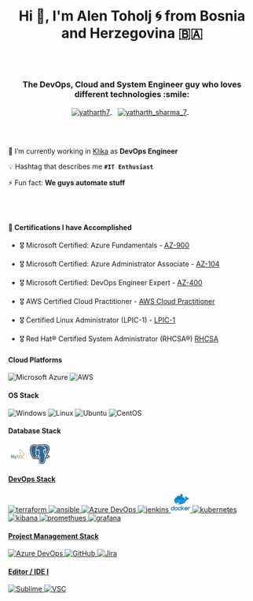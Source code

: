 <h1 align="center">Hi 👋, I'm Alen Toholj 🌀 from Bosnia and Herzegovina 🇧🇦</h1>
<br></br>
<h3 align="center">The DevOps, Cloud and System Engineer guy who loves different technologies :smile:</h3>

<p align="center">
<a href="https://www.linkedin.com/in/alen-toholj-326014141/" target="blank">
  <img align="center" src="https://cdn.jsdelivr.net/npm/simple-icons@3/icons/linkedin.svg" alt="yatharth7" width="40px" />
</a>
  &nbsp;&nbsp;
<a href="https://instagram.com/alen.toholj" target="blank">
  <img align="center" src="https://cdn.jsdelivr.net/npm/simple-icons@3/icons/instagram.svg" alt="yatharth_sharma_7" width="40px" />
</a>
  &nbsp;&nbsp;</p>

<br></br>

🏢 I’m currently working in [Klika](https://www.klika.us/) as **DevOps Engineer**

💡 Hashtag that describes me **`#IT Enthusiast`**

⚡ Fun fact: **We guys automate stuff**

<br></br>

#### **🧾 Certifications I have Accomplished**

- 🎖 Microsoft Certified: Azure Fundamentals - [AZ-900](https://www.credly.com/badges/cdb9bd7b-ca0f-4c56-9d93-2bdbd7efb41c/linked_in_profile)

- 🎖 Microsoft Certified: Azure Administrator Associate - [AZ-104](https://www.credly.com/badges/f292d424-12dc-4a96-aeaf-4e32a6cb80f0/linked_in_profile)

- 🎖 Microsoft Certified: DevOps Engineer Expert - [AZ-400](https://learn.microsoft.com/api/credentials/share/en-us/AlenToholj-2009/DB331F78114B0761?sharingId)

- 🎖 AWS Certified Cloud Practitioner - [AWS Cloud Practitioner](https://www.credly.com/badges/e24d36be-bf69-4180-8a0c-c238c6bbe23c/linked_in_profile)

- 🎖 Certified Linux Administrator (LPIC-1) - [LPIC-1](https://cs.lpi.org/caf/Xamman/certification/verify/LPI000511607/7ccdb96qh8)

- 🎖 Red Hat® Certified System Administrator (RHCSA®) [RHCSA](https://www.credly.com/badges/5a2ef478-5955-449c-9046-cee45d83b927/linked_in_profile)

#### Cloud Platforms
<p align="left"><img src="https://www.vectorlogo.zone/logos/microsoft_azure/microsoft_azure-icon.svg" alt="Microsoft Azure" title="Microsoft Azure" width="40" height="40"/> <img src="https://www.vectorlogo.zone/logos/amazon_aws/amazon_aws-icon.svg" alt="AWS" title="AWS" width="40" height="40"/></p>

#### OS Stack
<p align="left"><img src="https://cdn-icons-png.flaticon.com/128/2504/2504927.png" alt="Windows" title="Windows" width="40" height="40"/> <img src="https://cdn-icons-png.flaticon.com/128/6124/6124995.png" alt="Linux" title="Linux" width="40" height="40"/>  <img src="https://www.vectorlogo.zone/logos/ubuntu/ubuntu-icon.svg" alt="Ubuntu" title="Ubuntu" width="40" height="40"/> <img src="https://www.vectorlogo.zone/logos/centos/centos-icon.svg" alt="CentOS" title="CentOS" width="40" height="40"/></p>

#### Database Stack

<a target="_blank" rel="noopener noreferrer nofollow" href="https://raw.githubusercontent.com/github/explore/80688e429a7d4ef2fca1e82350fe8e3517d3494d/topics/mysql/mysql.png"><img src="https://raw.githubusercontent.com/github/explore/80688e429a7d4ef2fca1e82350fe8e3517d3494d/topics/mysql/mysql.png" alt="mysql" title="mysql" width="40" height="40" style="max-width: 100%;"></a>  <a target="_blank" rel="noopener noreferrer nofollow" href="https://raw.githubusercontent.com/github/explore/80688e429a7d4ef2fca1e82350fe8e3517d3494d/topics/postgresql/postgresql.png"><img src="https://raw.githubusercontent.com/github/explore/80688e429a7d4ef2fca1e82350fe8e3517d3494d/topics/postgresql/postgresql.png" alt="postgresql" title="postgresql" width="40" height="40" style="max-width: 100%;"></a>  <a target="_blank" rel="noopener noreferrer nofollow" href="https://camo.githubusercontent.com/a80395973602e238a97b10bab087e8c21f20e64063a2518b27ab527d7dabeada/68747470733a2f2f7777772e766563746f726c6f676f2e7a6f6e652f6c6f676f732f6170616368655f63617373616e6472612f6170616368655f63617373616e6472612d69636f6e2e737667">

#### DevOps Stack

<img src="https://camo.githubusercontent.com/b5fa75d221e87f2afb2e9ffc8ae1df4362cd83229ff77dba075c8d8308dcf489/68747470733a2f2f7777772e766563746f726c6f676f2e7a6f6e652f6c6f676f732f7465727261666f726d696f2f7465727261666f726d696f2d69636f6e2e737667" alt="terraform" title="terraform" width="40" height="40" data-canonical-src="https://www.vectorlogo.zone/logos/terraformio/terraformio-icon.svg" style="max-width: 100%;"> <img src="https://camo.githubusercontent.com/f3ec365b0ffc59e27c018a6d9f546d1157486088d1305fe75e876b016a507ae2/68747470733a2f2f7777772e766563746f726c6f676f2e7a6f6e652f6c6f676f732f616e7369626c652f616e7369626c652d69636f6e2e737667" alt="ansible" title="ansible" width="40" height="40" data-canonical-src="https://www.vectorlogo.zone/logos/ansible/ansible-icon.svg" style="max-width: 100%;"> <img src="https://cdn.iconscout.com/icon/free/png-512/free-azure-devops-3628645-3029870.png?f=avif&w=256" alt="Azure DevOps" title="Azure DevOps" width="40" height="40"/> <img src="https://camo.githubusercontent.com/677d7d6afeeb04410190a061d7bbb6fb8a5246c6dc80ab4b665988ca04b091d1/68747470733a2f2f7777772e766563746f726c6f676f2e7a6f6e652f6c6f676f732f6a656e6b696e732f6a656e6b696e732d69636f6e2e737667" alt="jenkins" title="jenkins" width="40" height="40" data-canonical-src="https://www.vectorlogo.zone/logos/jenkins/jenkins-icon.svg" style="max-width: 100%;"> <img src="https://raw.githubusercontent.com/github/explore/80688e429a7d4ef2fca1e82350fe8e3517d3494d/topics/docker/docker.png" alt="docker" title="docker" width="40" height="40" style="max-width: 100%;"> <img src="https://camo.githubusercontent.com/627eb2c61e04ea289af7565fc1eb33b671d9f201f55de0016ed6936de689de82/68747470733a2f2f7777772e766563746f726c6f676f2e7a6f6e652f6c6f676f732f6b756265726e657465732f6b756265726e657465732d69636f6e2e737667" alt="kubernetes" title="kubernetes" width="40" height="40" data-canonical-src="https://www.vectorlogo.zone/logos/kubernetes/kubernetes-icon.svg" style="max-width: 100%;"> <img src="https://camo.githubusercontent.com/4059216448c342084c142601419a3d472480edf4fbcf2df6bb55131a5be611c4/68747470733a2f2f7777772e766563746f726c6f676f2e7a6f6e652f6c6f676f732f656c6173746963636f5f6b6962616e612f656c6173746963636f5f6b6962616e612d69636f6e2e737667" alt="kibana" title="kibana" width="40" height="40" data-canonical-src="https://www.vectorlogo.zone/logos/elasticco_kibana/elasticco_kibana-icon.svg" style="max-width: 100%;"> <img src="https://camo.githubusercontent.com/653b79bc5dfa3deab59d48d2cd965096ee6f76f8ca7172203ee7da1d0e8ed847/68747470733a2f2f7777772e766563746f726c6f676f2e7a6f6e652f6c6f676f732f70726f6d657468657573696f2f70726f6d657468657573696f2d69636f6e2e737667" alt="promethues" title="promethues" width="40" height="40" data-canonical-src="https://www.vectorlogo.zone/logos/prometheusio/prometheusio-icon.svg" style="max-width: 100%;"> <img src="https://camo.githubusercontent.com/855221ae7d3abfa66570f7774635aced4c52fd08c424f8920f549272110258a6/68747470733a2f2f7777772e766563746f726c6f676f2e7a6f6e652f6c6f676f732f67726166616e612f67726166616e612d69636f6e2e737667" alt="grafana" title="grafana" width="40" height="40" data-canonical-src="https://www.vectorlogo.zone/logos/grafana/grafana-icon.svg" style="max-width: 100%;">

#### Project Management Stack
<p align="left"> <img src="https://cdn.iconscout.com/icon/free/png-512/free-azure-devops-3628645-3029870.png?f=avif&w=256" alt="Azure DevOps" title="Azure DevOps" width="40" height="40"/> <img src="https://cdn.iconscout.com/icon/free/png-512/free-github-159-721954.png?f=avif&w=256" alt="GitHub" title="GitHub" width="40" height="40"/> <img src="https://img.icons8.com/?size=512&id=oROcPah5ues6&format=png" alt="Jira" title="Jira" width="40" height="40"/></p>

#### Editor / IDE I
<p align="left"> <img src="https://icons.iconarchive.com/icons/papirus-team/papirus-apps/512/sublime-text-icon.png" alt="Sublime" title="Sublime" width="40" height="40"/> <img src="https://cdn.icon-icons.com/icons2/2107/PNG/512/file_type_vscode_icon_130084.png" alt="VSC" title="VSC" width="40" height="40"/></p>

